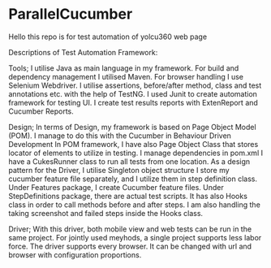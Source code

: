 # ParallelCucumber

Hello this repo is for test automation of yolcu360 web page

Descriptions of Test Automation Framework:

Tools;
I utilise Java as main language in my framework.
For build and dependency management I utilised Maven.
For browser handling I use Selenium Webdriver.
I utilise assertions, before/after method, class and test annotations etc. with the help of TestNG.
I used Junit to create automation framework for testing UI.
I create test results reports with ExtenReport and Cucumber Reports.

Design;
In terms of Design, my framework is based on Page Object Model (POM).
I manage to do this with the Cucumber in  Behaviour Driven Development
In POM framework, I have also Page Object Class that stores locator of elements to utilize in testing.
I manage dependencies in pom.xml
I have a CukesRunner class to run all tests from one location.
As a design pattern for the Driver, I utilise Singleton object structure
I store my cucumber feature file separately, and I utilize them in step definition class.
Under Features package, I create Cucumber feature files.
Under StepDefinitions package, there are actual test scripts.
It has also Hooks class in order to call methods before and after steps.
I am also handling the taking screenshot and failed steps inside the Hooks class.

Driver;
With this driver, both mobile view and web tests can be run in the same project.
For jointly used meyhods, a single project supports less labor force.
The driver supports every browser.
It can be changed with url and browser with configuration proportions.
